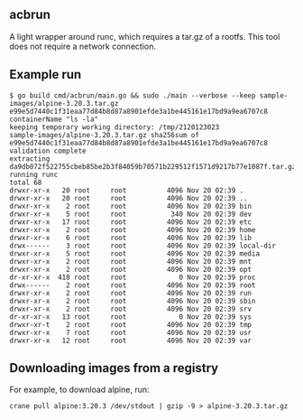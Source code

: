## acbrun

A light wrapper around runc, which requires a tar.gz of a rootfs. This tool does not require a network connection.

## Example run

    $ go build cmd/acbrun/main.go && sudo ./main --verbose --keep sample-images/alpine-3.20.3.tar.gz e99e5d7440c1f31eaa77d84b8d87a8901efde3a1be445161e17bd9a9ea6707c8 containerName "ls -la"
    keeping temporary working directory: /tmp/2120123023
    sample-images/alpine-3.20.3.tar.gz sha256sum of e99e5d7440c1f31eaa77d84b8d87a8901efde3a1be445161e17bd9a9ea6707c8 validation complete
    extracting da9db072f522755cbeb85be2b3f84059b70571b229512f1571d9217b77e1087f.tar.gz
    running runc
    total 68
    drwxr-xr-x   20 root     root          4096 Nov 20 02:39 .
    drwxr-xr-x   20 root     root          4096 Nov 20 02:39 ..
    drwxr-xr-x    2 root     root          4096 Nov 20 02:39 bin
    drwxr-xr-x    5 root     root           340 Nov 20 02:39 dev
    drwxr-xr-x   17 root     root          4096 Nov 20 02:39 etc
    drwxr-xr-x    2 root     root          4096 Nov 20 02:39 home
    drwxr-xr-x    6 root     root          4096 Nov 20 02:39 lib
    drwx------    3 root     root          4096 Nov 20 02:39 local-dir
    drwxr-xr-x    5 root     root          4096 Nov 20 02:39 media
    drwxr-xr-x    2 root     root          4096 Nov 20 02:39 mnt
    drwxr-xr-x    2 root     root          4096 Nov 20 02:39 opt
    dr-xr-xr-x  418 root     root             0 Nov 20 02:39 proc
    drwx------    2 root     root          4096 Nov 20 02:39 root
    drwxr-xr-x    2 root     root          4096 Nov 20 02:39 run
    drwxr-xr-x    2 root     root          4096 Nov 20 02:39 sbin
    drwxr-xr-x    2 root     root          4096 Nov 20 02:39 srv
    dr-xr-xr-x   13 root     root             0 Nov 20 02:39 sys
    drwxr-xr-t    2 root     root          4096 Nov 20 02:39 tmp
    drwxr-xr-x    7 root     root          4096 Nov 20 02:39 usr
    drwxr-xr-x   12 root     root          4096 Nov 20 02:39 var

## Downloading images from a registry

For example, to download alpine, run:

    crane pull alpine:3.20.3 /dev/stdout | gzip -9 > alpine-3.20.3.tar.gz

